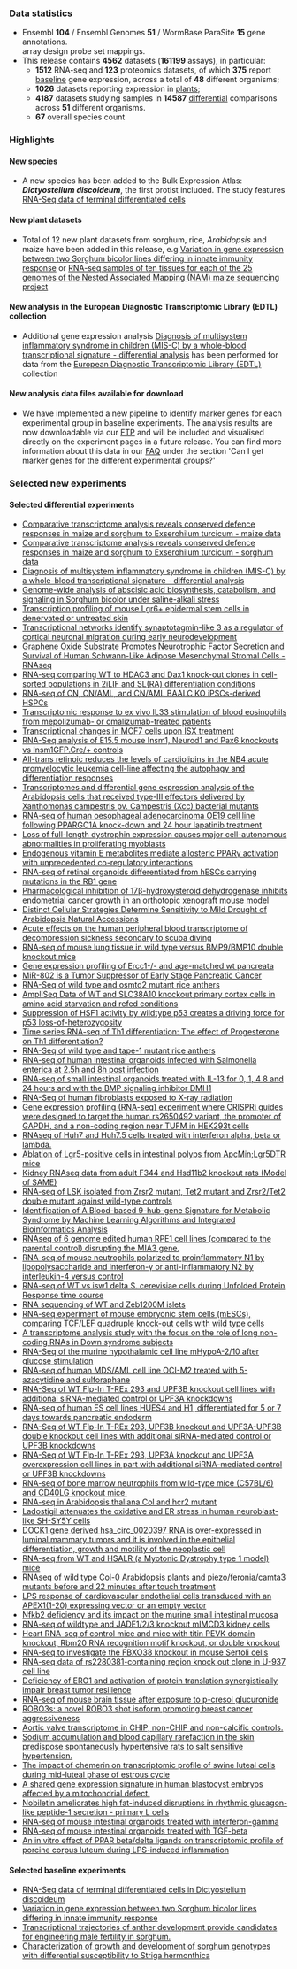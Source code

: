 ### Data statistics

- Ensembl **104** / Ensembl Genomes **51** / WormBase ParaSite **15** gene annotations.   
  array design probe set mappings.   
- This release contains **4562** datasets (**161199** assays), in particular:            
  - **1512** RNA-seq and **123** proteomics datasets, of which **375** report
    [baseline](https://www.ebi.ac.uk/gxa/baseline/experiments) gene expression, across a total of **48** different
    organisms;           
  - **1026** datasets reporting expression in [plants](https://www.ebi.ac.uk/gxa/plant/experiments);               
  - **4187** datasets studying samples in **14587**
    [differential](https://www.ebi.ac.uk/gxa/experiments?experimentType=Differential) comparisons across **51**
    different organisms.
  - **67** overall species count

### Highlights

#### New species
- A new species has been added to the Bulk Expression Atlas: ***Dictyostelium discoideum***, the first protist included. The study features [RNA-Seq data of terminal differentiated cells](https://www.ebi.ac.uk/gxa/experiments/E-MTAB-7215)

#### New plant datasets
- Total of 12 new plant datasets from sorghum, rice, _Arabidopsis_ and maize have been added in this release, e.g [Variation in gene expression between two Sorghum bicolor lines differing in innate immunity response](https://www.ebi.ac.uk/gxa/experiments/E-GEOD-151860) or [RNA-seq samples of ten tissues for each of the 25 genomes of the Nested Associated Mapping (NAM) maize sequencing project](https://www.ebi.ac.uk/gxa/experiments/E-MTAB-8633/)

#### New analysis in the European Diagnostic Transcriptomic Library (EDTL) collection
- Additional gene expression analysis [Diagnosis of multisystem inflammatory syndrome in children (MIS-C) by a whole-blood transcriptional signature - differential analysis](https://www.ebi.ac.uk/gxa/experiments/E-CURD-149) has been performed for data from the [European Diagnostic Transcriptomic Library (EDTL)](https://www.ebi.ac.uk/gxa/edtl/experiments) collection

#### New analysis data files available for download
- We have implemented a new pipeline to identify marker genes for each experimental group in baseline experiments. The analysis results are now downloadable via our [FTP](https://ftp.ebi.ac.uk/pub/databases/microarray/data/atlas/experiments/) and will be included and visualised directly on the experiment pages in a future release. You can find more information about this data in our [FAQ](https://www.ebi.ac.uk/gxa/FAQ.html) under the section 'Can I get marker genes for the different experimental groups?'

### Selected new experiments

#### Selected differential experiments

- [Comparative transcriptome analysis reveals conserved defence responses in maize and sorghum to Exserohilum turcicum - maize data](https://www.ebi.ac.uk/gxa/experiments/E-CURD-147)
- [Comparative transcriptome analysis reveals conserved defence responses in maize and sorghum to Exserohilum turcicum - sorghum data](https://www.ebi.ac.uk/gxa/experiments/E-CURD-148)
- [Diagnosis of multisystem inflammatory syndrome in children (MIS-C) by a whole-blood transcriptional signature - differential analysis](https://www.ebi.ac.uk/gxa/experiments/E-CURD-149)
- [Genome-wide analysis of abscisic acid biosynthesis, catabolism, and signaling in Sorghum bicolor under saline-alkali stress](https://www.ebi.ac.uk/gxa/experiments/E-GEOD-140928)
- [Transcription profiling of mouse Lgr6+ epidermal stem cells in denervated or untreated skin](https://www.ebi.ac.uk/gxa/experiments/E-GEOD-171662)
- [Transcriptional networks identify synaptotagmin-like 3 as a regulator of cortical neuronal migration during early neurodevelopment](https://www.ebi.ac.uk/gxa/experiments/E-MTAB-10058)
- [Graphene Oxide Substrate Promotes Neurotrophic Factor Secretion and Survival of Human Schwann-Like Adipose Mesenchymal Stromal Cells - RNAseq](https://www.ebi.ac.uk/gxa/experiments/E-MTAB-10078)
- [RNA-seq comparing WT to HDAC3 and Dax1 knock-out clones in cell-sorted populations in 2iLIF and SL(RA) differentiation conditions](https://www.ebi.ac.uk/gxa/experiments/E-MTAB-10150)
- [RNA-seq of CN, CN/AML, and CN/AML BAALC KO iPSCs-derived HSPCs](https://www.ebi.ac.uk/gxa/experiments/E-MTAB-10162)
- [Transcriptomic response to ex vivo IL33 stimulation of blood eosinophils from mepolizumab- or omalizumab-treated patients](https://www.ebi.ac.uk/gxa/experiments/E-MTAB-10189)
- [Transcriptional changes in MCF7 cells upon ISX treatment](https://www.ebi.ac.uk/gxa/experiments/E-MTAB-10248)
- [RNA-Seq analysis of E15.5 mouse Insm1, Neurod1 and Pax6 knockouts vs Insm1GFP.Cre/+ controls](https://www.ebi.ac.uk/gxa/experiments/E-MTAB-10262)
- [All-trans retinoic reduces the levels of cardiolipins in the NB4 acute promyelocytic leukemia cell-line affecting the autophagy and differentiation responses](https://www.ebi.ac.uk/gxa/experiments/E-MTAB-10267)
- [Transcriptomes and differential gene expression analysis of the Arabidopsis cells that received type-III effectors delivered by Xanthomonas campestris pv. Campestris (Xcc) bacterial mutants](https://www.ebi.ac.uk/gxa/experiments/E-MTAB-10280)
- [RNA-seq of human oesophageal adenocarcinoma OE19 cell line following PPARGC1A knock-down and 24 hour lapatinib treatment](https://www.ebi.ac.uk/gxa/experiments/E-MTAB-10317)
- [Loss of full-length dystrophin expression causes major cell-autonomous abnormalities in proliferating myoblasts](https://www.ebi.ac.uk/gxa/experiments/E-MTAB-10322)
- [Endogenous vitamin E metabolites mediate allosteric PPARγ activation with unprecedented co-regulatory interactions](https://www.ebi.ac.uk/gxa/experiments/E-MTAB-10328)
- [RNA-seq of retinal organoids differentiated from hESCs carrying mutations in the RB1 gene](https://www.ebi.ac.uk/gxa/experiments/E-MTAB-10331)
- [Pharmacological inhibition of 17β-hydroxysteroid dehydrogenase inhibits endometrial cancer growth in an orthotopic xenograft mouse model](https://www.ebi.ac.uk/gxa/experiments/E-MTAB-10338)
- [Distinct Cellular Strategies Determine Sensitivity to Mild Drought of Arabidopsis Natural Accessions](https://www.ebi.ac.uk/gxa/experiments/E-MTAB-10374)
- [Acute effects on the human peripheral blood transcriptome of decompression sickness secondary to scuba diving](https://www.ebi.ac.uk/gxa/experiments/E-MTAB-10388)
- [RNA-seq of mouse lung tissue in wild type versus BMP9/BMP10 double knockout mice](https://www.ebi.ac.uk/gxa/experiments/E-MTAB-10392)
- [Gene expression profiling of Ercc1-/- and age-matched wt pancreata](https://www.ebi.ac.uk/gxa/experiments/E-MTAB-10393)
- [MiR-802 is a Tumor Suppressor of Early Stage Pancreatic Cancer](https://www.ebi.ac.uk/gxa/experiments/E-MTAB-10411)
- [RNA-Seq of wild type and osmtd2 mutant rice anthers](https://www.ebi.ac.uk/gxa/experiments/E-MTAB-10412)
- [AmpliSeq Data of WT  and SLC38A10 knockout primary cortex cells in amino acid starvation and refed conditions](https://www.ebi.ac.uk/gxa/experiments/E-MTAB-10413)
- [Suppression of HSF1 activity by wildtype p53 creates a driving force for p53 loss-of-heterozygosity](https://www.ebi.ac.uk/gxa/experiments/E-MTAB-10416)
- [Time series RNA-seq of Th1 differentiation: The effect of Progesterone on Th1 differentiation?](https://www.ebi.ac.uk/gxa/experiments/E-MTAB-10423)
- [RNA-Seq of wild type and tape-1 mutant rice anthers](https://www.ebi.ac.uk/gxa/experiments/E-MTAB-10439)
- [RNA-seq of human intestinal organoids infected with Salmonella enterica at 2.5h and 8h post infection](https://www.ebi.ac.uk/gxa/experiments/E-MTAB-10451)
- [RNA-seq of small intestinal organoids treated with IL-13 for 0, 1, 4 8 and 24 hours and with the BMP signaling inhibitor DMH1](https://www.ebi.ac.uk/gxa/experiments/E-MTAB-10455)
- [RNA-Seq of human fibroblasts exposed to X-ray radiation](https://www.ebi.ac.uk/gxa/experiments/E-MTAB-10456)
- [Gene expression profiling (RNA-seq) experiment where CRISPRi guides were designed to target the human rs2650492 variant, the promoter of GAPDH, and a non-coding region near TUFM in HEK293t cells](https://www.ebi.ac.uk/gxa/experiments/E-MTAB-10460)
- [RNAseq of Huh7 and Huh7.5 cells treated with interferon alpha, beta or lambda.](https://www.ebi.ac.uk/gxa/experiments/E-MTAB-10469)
- [Ablation of Lgr5-positive cells in intestinal polyps from ApcMin;Lgr5DTR mice](https://www.ebi.ac.uk/gxa/experiments/E-MTAB-10470)
- [Kidney RNAseq data from adult F344 and Hsd11b2 knockout rats (Model of SAME)](https://www.ebi.ac.uk/gxa/experiments/E-MTAB-10478)
- [RNA-seq of  LSK isolated from Zrsr2 mutant, Tet2 mutant and Zrsr2/Tet2 double mutant against wild-type controls](https://www.ebi.ac.uk/gxa/experiments/E-MTAB-10481)
- [Identification of A Blood-based 9-hub-gene Signature for Metabolic Syndrome by Machine Learning Algorithms and Integrated Bioinformatics Analysis](https://www.ebi.ac.uk/gxa/experiments/E-MTAB-10494)
- [RNAseq of 6 genome edited human RPE1 cell lines (compared to the parental control) disrupting the MIA3 gene.](https://www.ebi.ac.uk/gxa/experiments/E-MTAB-10503)
- [RNA-seq of mouse neutrophils polarized to proinflammatory N1 by lipopolysaccharide and interferon-γ or anti-inflammatory N2 by interleukin-4 versus control](https://www.ebi.ac.uk/gxa/experiments/E-MTAB-10508)
- [RNA-seq of WT vs isw1 delta S. cerevisiae cells during Unfolded Protein Response time course](https://www.ebi.ac.uk/gxa/experiments/E-MTAB-10511)
- [RNA sequencing of WT and Zeb1200M islets](https://www.ebi.ac.uk/gxa/experiments/E-MTAB-10535)
- [RNA-seq experiment of mouse embryonic stem cells (mESCs), comparing TCF/LEF quadruple knock-out cells with wild type cells](https://www.ebi.ac.uk/gxa/experiments/E-MTAB-10564)
- [A transcriptome analysis study with the focus on the role of long non-coding RNAs in Down syndrome subjects](https://www.ebi.ac.uk/gxa/experiments/E-MTAB-10604)
- [RNA-Seq of the murine hypothalamic cell line mHypoA-2/10 after glucose stimulation](https://www.ebi.ac.uk/gxa/experiments/E-MTAB-10629)
- [RNA-seq of human MDS/AML cell line OCI-M2 treated with 5-azacytidine and sulforaphane](https://www.ebi.ac.uk/gxa/experiments/E-MTAB-10635)
- [RNA-Seq of WT Flp-In T-REx 293 and UPF3B knockout cell lines with additional siRNA-mediated control or UPF3A knockdowns](https://www.ebi.ac.uk/gxa/experiments/E-MTAB-10711)
- [RNA-seq of human ES cell lines HUES4 and H1, differentiated for 5 or 7 days towards pancreatic endoderm](https://www.ebi.ac.uk/gxa/experiments/E-MTAB-10715)
- [RNA-Seq of WT Flp-In T-REx 293, UPF3B knockout and UPF3A-UPF3B double knockout cell lines with additional siRNA-mediated control or UPF3B knockdowns](https://www.ebi.ac.uk/gxa/experiments/E-MTAB-10716)
- [RNA-Seq of WT Flp-In T-REx 293, UPF3A knockout and UPF3A overexpression cell lines in part with additional siRNA-mediated control or UPF3B knockdowns](https://www.ebi.ac.uk/gxa/experiments/E-MTAB-10718)
- [RNA-seq of bone marrow neutrophils from wild-type mice (C57BL/6) and CD40LG knockout mice.](https://www.ebi.ac.uk/gxa/experiments/E-MTAB-10732)
- [RNA-seq in Arabidopsis thaliana Col and hcr2 mutant](https://www.ebi.ac.uk/gxa/experiments/E-MTAB-10791)
- [Ladostigil attenuates the oxidative and ER stress in human neuroblast-like SH-SY5Y cells](https://www.ebi.ac.uk/gxa/experiments/E-MTAB-10817)
- [DOCK1 gene derived hsa_circ_0020397 RNA is over-expressed in luminal mammary tumors and it is involved in the epithelial differentiation, growth and motility of the neoplastic cell](https://www.ebi.ac.uk/gxa/experiments/E-MTAB-10819)
- [RNA-seq from WT and HSALR (a Myotonic Dystrophy type 1 model) mice](https://www.ebi.ac.uk/gxa/experiments/E-MTAB-10842)
- [RNAseq of wild type Col-0 Arabidopsis plants and piezo/feronia/camta3 mutants before and 22 minutes after touch treatment](https://www.ebi.ac.uk/gxa/experiments/E-MTAB-10920)
- [LPS response of cardiovascular endothelial cells transduced with an APEX1(1-20) expressing vector or an empty vector](https://www.ebi.ac.uk/gxa/experiments/E-MTAB-10936)
- [Nfkb2 deficiency and its impact on the murine small intestinal mucosa](https://www.ebi.ac.uk/gxa/experiments/E-MTAB-11018)
- [RNA-seq of wildtype and JADE1/2/3 knockout mIMCD3 kidney cells](https://www.ebi.ac.uk/gxa/experiments/E-MTAB-11021)
- [Heart RNA-seq of control mice and mice with titin PEVK domain knockout, Rbm20 RNA recognition motif knockout, or double knockout](https://www.ebi.ac.uk/gxa/experiments/E-MTAB-11124)
- [RNA-seq to investigate the FBXO38 knockout in mouse Sertoli cells](https://www.ebi.ac.uk/gxa/experiments/E-MTAB-11271)
- [RNA-seq data of rs2280381-containing region knock out clone in U-937 cell line](https://www.ebi.ac.uk/gxa/experiments/E-MTAB-11306)
- [Deficiency of ERO1 and activation of protein translation synergistically impair breast tumor resilience](https://www.ebi.ac.uk/gxa/experiments/E-MTAB-11313)
- [RNA-seq of mouse brain tissue after exposure to p-cresol glucuronide](https://www.ebi.ac.uk/gxa/experiments/E-MTAB-11340)
- [ROBO3s: a novel ROBO3 shot isoform promoting breast cancer aggressiveness](https://www.ebi.ac.uk/gxa/experiments/E-MTAB-11344)
- [Aortic valve transcriptome in CHIP, non-CHIP and non-calcific controls.](https://www.ebi.ac.uk/gxa/experiments/E-MTAB-11354)
- [Sodium accumulation and blood capillary rarefaction in the skin predispose spontaneously hypertensive rats to salt sensitive hypertension.](https://www.ebi.ac.uk/gxa/experiments/E-MTAB-11355)
- [The impact of chemerin on transcriptomic profile of swine luteal cells during mid-luteal phase of estrous cycle](https://www.ebi.ac.uk/gxa/experiments/E-MTAB-11434)
- [A shared gene expression signature in human blastocyst embryos affected by a mitochondrial defect.](https://www.ebi.ac.uk/gxa/experiments/E-MTAB-11531)
- [Nobiletin ameliorates high fat-induced disruptions in rhythmic glucagon-like peptide-1 secretion - primary L cells](https://www.ebi.ac.uk/gxa/experiments/E-MTAB-11538)
- [RNA-seq of mouse intestinal organoids treated with interferon-gamma](https://www.ebi.ac.uk/gxa/experiments/E-MTAB-11769)
- [RNA-seq of mouse intestinal organoids treated with TGF-beta](https://www.ebi.ac.uk/gxa/experiments/E-MTAB-11784)
- [An in vitro effect of PPAR beta/delta ligands on transcriptomic profile of porcine corpus luteum during LPS-induced inflammation](https://www.ebi.ac.uk/gxa/experiments/E-MTAB-12027)

#### Selected baseline experiments

- [RNA-Seq data of terminal differentiated cells in Dictyostelium discoideum](https://www.ebi.ac.uk/gxa/experiments/E-MTAB-7215)
- [Variation in gene expression between two Sorghum bicolor lines differing in innate immunity response](https://www.ebi.ac.uk/gxa/experiments/E-GEOD-151860)
- [Transcriptional trajectories of anther development provide candidates for engineering male fertility in sorghum.](https://www.ebi.ac.uk/gxa/experiments/E-GEOD-141035)
- [Characterization of growth and development of sorghum genotypes with differential susceptibility to Striga hermonthica](https://www.ebi.ac.uk/gxa/experiments/E-GEOD-167101)
